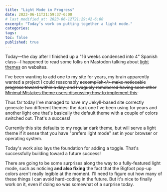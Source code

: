 ```yaml
---
title: "Light Mode in Progress"
date: 2023-06-11T21:59:37-6:00
# last_modified_at: 2023-06-12T21:29:42-6:00   
excerpt: "Today's work on putting together a light mode."  
categories: 
tags: 
toc: false
published: true
---
```


Today—the day after I finished up a "16 weeks condensed into 4" Spanish class—I happened to read some folks on Mastodon talking about [light themes](https://social.pixie.town/@joepie91/110526984317454201) on websites.  

I've been wanting to add one to my site for years, my brain apparently wanted a project I could reasonably <del>accomplish</> make noticeable progress toward within a day, and I vaguely remebered having seen other [Minimal Mistakes theme users discussing how to implement this](https://github.com/mmistakes/minimal-mistakes/discussions/2033#discussioncomment-257421).  

Thus far today I've managed to have my Jekyll-based site correctly generate two different themes: the dark one I've been using for years and another light one that's basically the default theme with a couple of colors switched out. That's a success!  

Currently this site defaults to my regular dark theme, but will serve a light theme if it sense that you have "prefers light mode" set in your browser or operating system.  

Today's work also lays the foundation for adding a toggle. That's successfully building toward a future success!  

There are going to be some surprises along the way to a fully-featured light mode, such as noticing **and also fixing** the fact that the Bigfoot pop-up colors aren't really legible at the moment. I'll need to figure out how many of these things I can avoid hard-coding in the future. But it's nice to finally work on it, even if doing so was somewhat of a surprise today.   